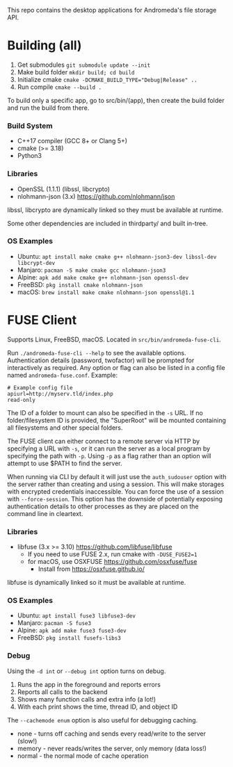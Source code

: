 
This repo contains the desktop applications for Andromeda's file storage API.


# Building (all)

1. Get submodules `git submodule update --init`
2. Make build folder `mkdir build; cd build`
3. Initialize cmake `cmake -DCMAKE_BUILD_TYPE="Debug|Release" ..`
4. Run compile `cmake --build .`

To build only a specific app, go to src/bin/(app), then create the build folder and run the build from there.

### Build System

- C++17 compiler (GCC 8+ or Clang 5+)
- cmake (>= 3.18)
- Python3

### Libraries

- OpenSSL (1.1.1) (libssl, libcrypto)
- nlohmann-json (3.x) https://github.com/nlohmann/json

libssl, libcrypto are dynamically linked so they must be available at runtime.

Some other dependencies are included in thirdparty/ and built in-tree.

### OS Examples

- Ubuntu: `apt install make cmake g++ nlohmann-json3-dev libssl-dev libcrypt-dev`
- Manjaro: `pacman -S make cmake gcc nlohmann-json3`
- Alpine: `apk add make cmake g++ nlohmann-json openssl-dev`
- FreeBSD: `pkg install cmake nlohmann-json`
- macOS: `brew install make cmake nlohmann-json openssl@1.1`


# FUSE Client

Supports Linux, FreeBSD, macOS.  Located in `src/bin/andromeda-fuse-cli`.

Run `./andromeda-fuse-cli --help` to see the available options.
Authentication details (password, twofactor) will be prompted for interactively as required.
Any option or flag can also be listed in a config file named `andromeda-fuse.conf`. 
Example:
```
# Example config file
apiurl=http://myserv.tld/index.php
read-only
```

The ID of a folder to mount can also be specified in the `-s` URL.
If no folder/filesystem ID is provided, the "SuperRoot" will be mounted
containing all filesystems and other special folders.

The FUSE client can either connect to a remote server via HTTP by specifying a URL with `-s`,
or it can run the server as a local program by specifying the path with `-p`.  Using `-p` as a 
flag rather than an option will attempt to use $PATH to find the server.

When running via CLI by default it will just use the `auth_sudouser` option with the server
rather than creating and using a session.  This will make storages with encrypted credentials
inaccessible.  You can force the use of a session with `--force-session`.  This option has the
downside of potentially exposing authentication details to other processes as they are placed
on the command line in cleartext.

### Libraries

- libfuse (3.x >= 3.10) https://github.com/libfuse/libfuse
    - If you need to use FUSE 2.x, run cmake with `-DUSE_FUSE2=1`
    - for macOS, use OSXFUSE https://github.com/osxfuse/fuse
        - Install from https://osxfuse.github.io/

libfuse is dynamically linked so it must be available at runtime.

### OS Examples

- Ubuntu: `apt install fuse3 libfuse3-dev`
- Manjaro: `pacman -S fuse3`
- Alpine: `apk add make fuse3 fuse3-dev`
- FreeBSD: `pkg install fusefs-libs3`

### Debug

Using the `-d int` or `--debug int` option turns on debug.

1. Runs the app in the foreground and reports errors
2. Reports all calls to the backend
3. Shows many function calls and extra info (a lot!)
4. With each print shows the time, thread ID, and object ID

The `--cachemode enum` option is also useful for debugging caching.

- none - turns off caching and sends every read/write to the server (slow!)
- memory - never reads/writes the server, only memory (data loss!)
- normal - the normal mode of cache operation
